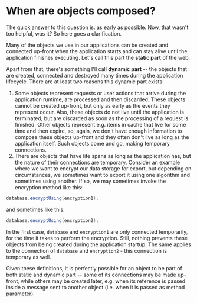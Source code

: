 # When are objects composed?

The quick answer to this question is: as early as possible. Now, that wasn't too helpful, was it? So here goes a clarification.

Many of the objects we use in our applications can be created and connected up-front when the application starts and can stay alive until the application finishes executing. Let's call this part the **static part** of the web.

Apart from that, there's something I'll call **dynamic part** -- the objects that are created, connected and destroyed many times during the application lifecycle. There are at least two reasons this dynamic part exists:

1. Some objects represent requests or user actions that arrive during the application runtime, are processed and then discarded. These objects cannot be created up-front, but only as early as the events they represent occur. Also, these objects do not live until the application is terminated, but are discarded as soon as the processing of a request is finished. Other objects represent e.g. items in cache that live for some time and then expire, so, again, we don't have enough information to compose these objects up-front and they often don't live as long as the application itself. Such objects come and go, making temporary connections.
1. There are objects that have life spans as long as the application has, but the nature of their connections are temporary. Consider an example where we want to encrypt our data storage for export, but depending on circumstances, we sometimes want to export it using one algorithm and sometimes using another. If so, we may sometimes invoke the encryption method like this:

  ```csharp
  database.encryptUsing(encryption1);
  ```

  and sometimes like this:

  ```csharp
  database.encryptUsing(encryption2);
   ```

  In the first case, `database` and `encryption1` are only connected temporarily, for the time it takes to perform the encryption. Still, nothing prevents these objects from being created during the application startup. The same applies to the connection of `database` and `encryption2` - this connection is temporary as well.

Given these definitions, it is perfectly possible for an object to be part of both static and dynamic part -- some of its connections may be made up-front, while others may be created later, e.g. when its reference is passed inside a message sent to another object (i.e. when it is passed as method parameter).

